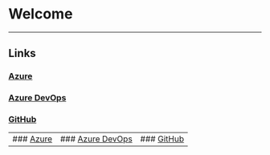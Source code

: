 # Welcome

---

## Links

### <a href="https://portal.azure.com" target="_blank">Azure</a>

### <a href="https://dev.azure.com/AVEVA-VSTS" target="_blank">Azure DevOps</a>

### <a href="https://github.com/login" target="_blank">GitHub</a>

<table>
<tr>
<td>
### <a href="https://portal.azure.com" target="_blank">Azure</a>
</td>
<td>
### <a href="https://dev.azure.com/AVEVA-VSTS" target="_blank">Azure DevOps</a>
</td>
<td>
### <a href="https://github.com/login" target="_blank">GitHub</a>
</td>
</tr>
</table>
